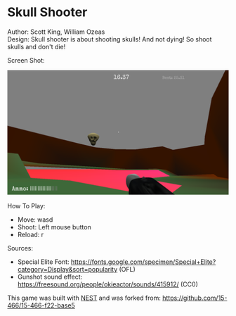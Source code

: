 # Skull Shooter

Author: Scott King, William Ozeas <br>
Design: Skull shooter is about shooting skulls! And not dying! So shoot skulls and don't die!

Screen Shot:

![Screen Shot](screenshot.png)

How To Play:
- Move: wasd
- Shoot: Left mouse button
- Reload: r

Sources:
- Special Elite Font: https://fonts.google.com/specimen/Special+Elite?category=Display&sort=popularity (OFL)
- Gunshot sound effect: https://freesound.org/people/okieactor/sounds/415912/ (CC0)

This game was built with [NEST](NEST.md) and was forked from: https://github.com/15-466/15-466-f22-base5

